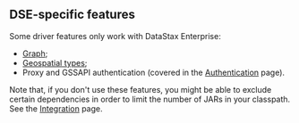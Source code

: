## DSE-specific features

Some driver features only work with DataStax Enterprise:

* [Graph](graph/);
* [Geospatial types](geotypes/);
* Proxy and GSSAPI authentication (covered in the [Authentication](../authentication/) page).

Note that, if you don't use these features, you might be able to exclude certain dependencies in
order to limit the number of JARs in your classpath. See the
[Integration](../integration/#driver-dependencies) page.

